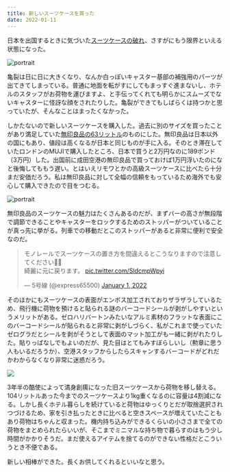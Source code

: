 ```yaml
---
title: 新しいスーツケースを買った
date: 2022-01-11
---
```


日本を出国するときに気づいた[スーツケースの破れ](/post/1638854642/)、さすがにもう限界といえる状態になった。

![portrait](https://photos.smugmug.com/photos/i-gwJzzdL/0/dd8040eb/X4/i-gwJzzdL-X4.jpg)

亀裂は日に日に大きくなり、なんか白っぽいキャスター基部の補強用のパーツが出てきてしまっている。普通に地面を転がすにしてもまっすぐ進まないし、ホテルのスタッフがお荷物を運びますよ、と手伝ってくれても明らかにスムーズでないキャスターに怪訝な顔をされたりした。亀裂ができてもしばらくは持つかと思っていたが、そんなことはまったくなかった。

しかたないので新しいスーツケースを購入した。過去に別のサイズを買ったことがあり満足していた[無印良品の63リットル](https://www.muji.com/jp/ja/store/cmdty/detail/4550182308426)のものにした。無印良品は日本以外の国にもあり、値段は高くなるが日本と同じものが手に入る。そのとき滞在していたロンドンのMUJIで購入したところ、日本で買うと2万円なのに189ポンド（3万円）した。出国前に成田空港の無印良品で買っておけば1万円浮いたのになと後悔してももう遅い。とはいえリモワとかの高級スーツケースに比べたら十分まだ安価だろう。私は無印良品に対して全幅の信頼をもっているため海外でも安心して購入できたので目をつむる。

![portrait](https://photos.smugmug.com/photos/i-P2DX9wn/0/03b912ab/X4/i-P2DX9wn-X4.jpg)

無印良品のスーツケースの魅力はたくさんあるのだが、まずバーの高さが無段階で調節できることやキャスターをロックするためのストッパーがついていることが真っ先に挙がる。列車での移動だとこのストッパーがあると非常に便利で安全なのだ。

<blockquote class="twitter-tweet"><p lang="ja" dir="ltr">モノレールでスーツケースの置き方を間違えるとこうなりますので注意してください🤷‍♂️<br>綺麗に元に戻ります。 <a href="https://t.co/SldcmpWpyi">pic.twitter.com/SldcmpWpyi</a></p>&mdash; 5号線 (@express65500) <a href="https://twitter.com/express65500/status/1477176600961896455?ref_src=twsrc%5Etfw">January 1, 2022</a></blockquote> <script async src="https://platform.twitter.com/widgets.js" charset="utf-8"></script>

そのほかにもスーツケースの表面がエンボス加工されておりザラザラしているため、飛行機に荷物を預けると貼られる謎のバーコードシールが剥がしやすいというメリットがある。ゼロハリバートンみたいなアルミ素材のフラットな表面にこのバーコードシールが貼られると非常に剥がしづらく、私がこれまで使っていたゼログラだとシールを剥がそうとして表面のマット加工がも一緒に剥がれたりした。貼りっぱなしでもよいのだが、見た目はとてもみすぼらしいし（勲章に思う人もいるだろうか）、空港スタッフからしたらスキャンするバーコードがどれだかわからなくなり非常に迷惑だろう。

![](https://photos.smugmug.com/photos/i-5cfh5GB/0/e61d8b05/X4/i-5cfh5GB-X4.jpg)

3年半の酷使によって満身創痍になった旧スーツケースから荷物を移し替える。104リットルあった今までのスーツケースより1kg重くなるのに容量は4割減になる。しかし長くホテル暮らしを続けていると荷物はゆっくりとだが取捨選択されつづけるため、家を引き払ったときに比べると空きスペースが増えていたこともあり荷物はちゃんと収まった。機内持ち込みができるくらいの小ささまで全ての荷物をまとめられたらいいが、そこまでミニマルな持ち物で暮らすのはもう少し時間がかかりそうだ。まだ使えるアイテムを捨てるのができない性格だとこういうとき不便である。

新しい相棒ができた。長くお供してくれるといいなと思う。
